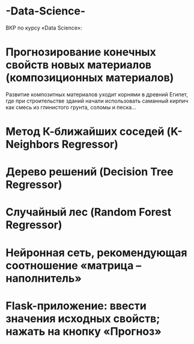 # -Data-Science-
ВКР по курсу  «Data Science»: 
# Прогнозирование конечных свойств новых материалов (композиционных материалов)

Развитие композитных материалов уходит корнями в древний Египет, где при строительстве зданий начали использовать саманный кирпич как смесь из глинистого грунта, соломы и песка...

# Метод К-ближайших соседей (K-Neighbors Regressor)
# Деревo решений (Decision Tree Regressor)	
# Случайный лес (Random Forest Regressor)	
# Нейронная сеть, рекомендующая соотношение «матрица – наполнитель»	
# Flask-приложение: ввести значения исходных свойств; нажать на кнопку «Прогноз»
